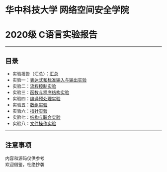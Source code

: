 # 华中科技大学 网络空间安全学院
# 2020级 C语言实验报告
***
## 目录
* 实验报告（汇总）：<a href='https://github.com/jingfelix/HUST-C-Programming-language/blob/main/%E6%B1%87%E6%80%BB.docx'>汇总</a>
* 实验一：<a href='https://github.com/jingfelix/HUST-C-Programming-language/blob/main/%E5%AE%9E%E9%AA%8C1.docx'>表达式和标准输入与输出实验</a>
* 实验二：<a href='https://github.com/jingfelix/HUST-C-Programming-language/blob/main/%E5%AE%9E%E9%AA%8C2.docx'>流程控制实验</a>
* 实验三：<a href='https://github.com/jingfelix/HUST-C-Programming-language/blob/main/%E5%AE%9E%E9%AA%8C3.docx'>函数与程序结构实验</a>
* 实验四：<a href='https://github.com/jingfelix/HUST-C-Programming-language/blob/main/%E5%AE%9E%E9%AA%8C4.docx'>编译预处理实验</a>
* 实验五：<a href='https://github.com/jingfelix/HUST-C-Programming-language/blob/main/%E5%AE%9E%E9%AA%8C5.docx'>数组实验</a>
* 实验六：<a href='https://github.com/jingfelix/HUST-C-Programming-language/blob/main/%E5%AE%9E%E9%AA%8C6.docx'>指针实验</a>
* 实验七：<a href='https://github.com/jingfelix/HUST-C-Programming-language/blob/main/%E5%AE%9E%E9%AA%8C7.docx'>结构与联合实验</a>
* 实验八：<a href='https://github.com/jingfelix/HUST-C-Programming-language/blob/main/%E5%AE%9E%E9%AA%8C8.docx'>文件操作实验</a>
***
## 注意事项
内容和源码仅供参考<br>
欢迎借鉴，杜绝抄袭
